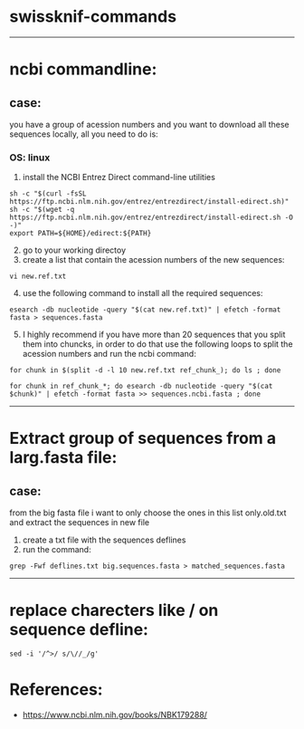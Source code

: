 # swissknif-commands
-----------------------------------
# ncbi commandline: 
## case: 
you have a group of acession numbers and you want to download all these sequences locally, all you need to do is: 
### OS: linux

1. install the NCBI Entrez Direct command-line utilities 
```
sh -c "$(curl -fsSL https://ftp.ncbi.nlm.nih.gov/entrez/entrezdirect/install-edirect.sh)"
sh -c "$(wget -q https://ftp.ncbi.nlm.nih.gov/entrez/entrezdirect/install-edirect.sh -O -)"
export PATH=${HOME}/edirect:${PATH}
```
2. go to your working directoy
3. create a list that contain the acession numbers of the new sequences:
```
vi new.ref.txt
```
4. use the following command to install all the required sequences: 
```
esearch -db nucleotide -query "$(cat new.ref.txt)" | efetch -format fasta > sequences.fasta
```
5. I highly recommend if you have more than 20 sequences that you split them into chuncks, in order to do that use the following loops to split the acession numbers and run the ncbi command: 
```
for chunk in $(split -d -l 10 new.ref.txt ref_chunk_); do ls ; done 
```
```
for chunk in ref_chunk_*; do esearch -db nucleotide -query "$(cat $chunk)" | efetch -format fasta >> sequences.ncbi.fasta ; done
```

-----------------------------------
# Extract group of sequences from a larg.fasta file: 
## case: 
from the big fasta file i want to only choose the ones in this list only.old.txt and extract the sequences in new file
1. create a txt file with the sequences deflines 
2. run the command: 
```
grep -Fwf deflines.txt big.sequences.fasta > matched_sequences.fasta
```

------------------------------------
# replace charecters like / on sequence defline: 
```
sed -i '/^>/ s/\//_/g'

```

# References: 
- https://www.ncbi.nlm.nih.gov/books/NBK179288/